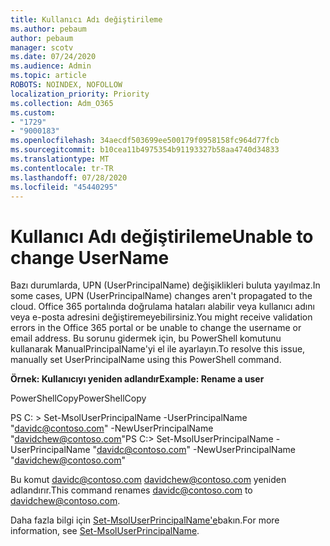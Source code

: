 ```yaml
---
title: Kullanıcı Adı değiştirileme
ms.author: pebaum
author: pebaum
manager: scotv
ms.date: 07/24/2020
ms.audience: Admin
ms.topic: article
ROBOTS: NOINDEX, NOFOLLOW
localization_priority: Priority
ms.collection: Adm_O365
ms.custom:
- "1729"
- "9000183"
ms.openlocfilehash: 34aecdf503699ee500179f0958158fc964d77fcb
ms.sourcegitcommit: b10cea11b4975354b91193327b58aa4740d34833
ms.translationtype: MT
ms.contentlocale: tr-TR
ms.lasthandoff: 07/28/2020
ms.locfileid: "45440295"
---
```

# <a name="unable-to-change-username"></a><span data-ttu-id="746ae-102">Kullanıcı Adı değiştirileme</span><span class="sxs-lookup"><span data-stu-id="746ae-102">Unable to change UserName</span></span>

<span data-ttu-id="746ae-103">Bazı durumlarda, UPN (UserPrincipalName) değişiklikleri buluta yayılmaz.</span><span class="sxs-lookup"><span data-stu-id="746ae-103">In some cases, UPN (UserPrincipalName) changes aren't propagated to the cloud.</span></span> <span data-ttu-id="746ae-104">Office 365 portalında doğrulama hataları alabilir veya kullanıcı adını veya e-posta adresini değiştiremeyebilirsiniz.</span><span class="sxs-lookup"><span data-stu-id="746ae-104">You might receive validation errors in the Office 365 portal or be unable to change the username or email address.</span></span> <span data-ttu-id="746ae-105">Bu sorunu gidermek için, bu PowerShell komutunu kullanarak ManualPrincipalName'yi el ile ayarlayın.</span><span class="sxs-lookup"><span data-stu-id="746ae-105">To resolve this issue, manually set UserPrincipalName using this PowerShell command.</span></span>

<span data-ttu-id="746ae-106">**Örnek: Kullanıcıyı yeniden adlandır**</span><span class="sxs-lookup"><span data-stu-id="746ae-106">**Example: Rename a user**</span></span>

<span data-ttu-id="746ae-107">PowerShellCopy</span><span class="sxs-lookup"><span data-stu-id="746ae-107">PowerShellCopy</span></span>

<span data-ttu-id="746ae-108">PS C: \> Set-MsolUserPrincipalName -UserPrincipalName "davidc@contoso.com" -NewUserPrincipalName "davidchew@contoso.com"</span><span class="sxs-lookup"><span data-stu-id="746ae-108">PS C:\> Set-MsolUserPrincipalName -UserPrincipalName "davidc@contoso.com" -NewUserPrincipalName "davidchew@contoso.com"</span></span>

<span data-ttu-id="746ae-109">Bu komut davidc@contoso.com davidchew@contoso.com yeniden adlandırır.</span><span class="sxs-lookup"><span data-stu-id="746ae-109">This command renames davidc@contoso.com to davidchew@contoso.com.</span></span>

<span data-ttu-id="746ae-110">Daha fazla bilgi için [Set-MsolUserPrincipalName'e](https://docs.microsoft.com/powershell/module/msonline/set-msoluserprincipalname?view=azureadps-1.0)bakın.</span><span class="sxs-lookup"><span data-stu-id="746ae-110">For more information, see [Set-MsolUserPrincipalName](https://docs.microsoft.com/powershell/module/msonline/set-msoluserprincipalname?view=azureadps-1.0).</span></span>